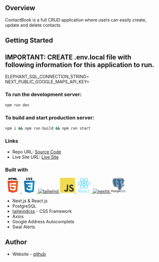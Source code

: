 ## Overview

ContactBook is a full CRUD application where users can easily create, update and delete contacts.

## Getting Started

<h2>IMPORTANT: CREATE .env.local file with following information for this application to run.</h2>
ELEPHANT_SQL_CONNECTION_STRING=<ELEPHANT_SQL_CONNECTION_STRING>
NEXT_PUBLIC_GOOGLE_MAPS_API_KEY=<GOOGLE API KEY FOR GOOGLE MAPS>

### To run the development server:

```bash
npm run dev
```

### To build and start production server:

```bash
npm i && npm run build && npm run start
```

### Links

-   Repo URL: [Source Code](https://github.com/bensuz/contact_book)
-   Live Site URL: [Live Site]()

### Built with

<p align="left">
    <a href="https://www.w3.org/html/" target="_blank" title="HTML"> <img src="https://raw.githubusercontent.com/devicons/devicon/master/icons/html5/html5-original-wordmark.svg" alt="html5" width="50" height="50"/> </a> 
    <a href="https://www.w3schools.com/css/" target="_blank" title="CSS"> <img src="https://raw.githubusercontent.com/devicons/devicon/master/icons/css3/css3-original-wordmark.svg" alt="css3" width="50" height="50"/> </a> 
    <a href="https://tailwindcss.com/" target="_blank" title="Tailwind"> <img src="https://www.vectorlogo.zone/logos/tailwindcss/tailwindcss-icon.svg" alt="tailwind" width="50" height="50"/> </a> 
    <a href="https://developer.mozilla.org/en-US/docs/Web/JavaScript" target="_blank" title="JavaScript"> <img src="https://raw.githubusercontent.com/devicons/devicon/master/icons/javascript/javascript-original.svg" alt="javascript" width="50" height="50"/> </a> 
    <a href="https://reactjs.org/" target="_blank" title="React"> <img src="https://raw.githubusercontent.com/devicons/devicon/master/icons/react/react-original-wordmark.svg" alt="react" width="50" height="50"/> </a> 
    <a href="https://nextjs.org/" target="_blank" rel="noreferrer" title="Next.js"> <img src="https://cdn.worldvectorlogo.com/logos/nextjs-2.svg" alt="nextjs" width="30" height="30"/> </a>
    <a href="https://www.postgresql.org" target="_blank" title="PostgreSQL"> <img src="https://raw.githubusercontent.com/devicons/devicon/master/icons/postgresql/postgresql-original-wordmark.svg" alt="postgresql" width="50" height="50"/> </a> 
</p>

-   Next.js & React.js
-   PostgreSQL
-   [tailwindcss](https://tailwindcss.com/) - CSS Framework
-   Axios
-   Google Address Autocomplete
-   Swal Alerts

## Author

-   Website - [github](https://github.com/bensuz/)
